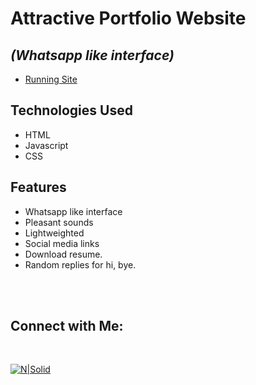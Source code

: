 # Attractive Portfolio Website
## _(Whatsapp like interface)_


- [Running Site](https://yeremia15.github.io/yeremiaPortofolio/)

## Technologies Used

- HTML
- Javascript
- CSS

## Features

- Whatsapp like interface
- Pleasant sounds
- Lightweighted
- Social media links
- Download resume.
- Random replies for hi, bye.

<br><br>

## Connect with Me: 

<br>

[![N|Solid](images/linkedin.svg)](https://www.linkedin.com/in/yeremia-yosia/)


<br>
